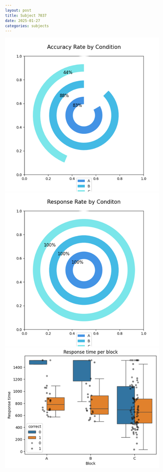 ```yaml
---
layout: post
title: Subject 7037
date: 2025-01-27
categories: subjects
---
```


![](data/7037/run-10/7037_accuracy_rate.png)
![](data/7037/run-10/7037_response_rate.png)
![](data/7037/run-10/7037_rt.png)
